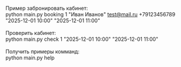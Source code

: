 <br>Пример забронировать кабинет:<br>
python main.py booking 1 "Иван Иванов" test@mail.ru +79123456789 "2025-12-01 10:00" "2025-12-01 11:00"
<br><br>Проверить кабинет:<br>
python main.py check 1 "2025-12-01 10:00" "2025-12-01 11:00"
<br><br>Получить примеры комманд:<br>
python main.py help
